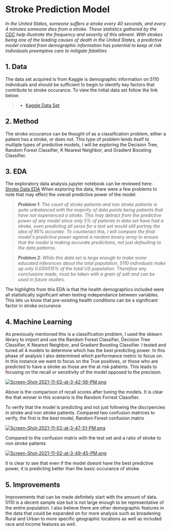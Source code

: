 # Stroke Prediction Model

*In the United States, someone suffers a stroke every 40 seconds, and every 4 minutes someone dies from a stroke. These statistics gathered by the [CDC](https://www.cdc.gov/stroke/facts.htm) help illustrate the frequency and severity of this ailment. With strokes being one of the leading causes of death in the United States, a predictive model created from demographic information has potential to keep at risk individuals preemptive care to mitigate fatalities*

## 1. Data
The data set acquired is from Kaggle is demographic information on 5110 individuals and should be sufficient to begin to identify key factors that contribute to stroke occurance. To view the initial data set follow the link below:

> * [Kaggle Data Set](https://www.kaggle.com/fedesoriano/stroke-prediction-dataset)


## 2. Method

The stroke occurance can be thought of as a classification problem, either a patient has a stroke, or does not. This type of problem lends itself to multiple types of predictive models, I will be exploring the Decision Tree, Random Forest Classifier, K Nearest Neighbor, and Gradient Boosting Classifier. 


## 3. EDA
The exploratory data analysis jupyter notebook can be reviewed here: [Stroke Data EDA](https://github.com/brooke-3871/Stroke-Prediction-Final.git)
    When exploring the data, there were a few problems to note that may effect the overall predictive power of the model.
    
   >*__Problem 1__: The count of stroke patients and non stroke patients is quite unbalanced with the majority of data points being patients that have not experienced a stroke. This may detract from the predictive power of any model since only 5% of patients in data set have had a stroke, even predicting all zeros for a test set would still portray the idea of 95% accurate. To counteract this, I will compare the final model's predicitve power against a random binary array to ensure that the model is making accurate predictions, not just defaulting to the data patterns.*
  
  
  >*__Problem 2__: While this data set is large enough to make some educated inferences about the total population, 5110 individuals make up only 0.000015% of the total US population. Therefore any conclusions made, must be taken with a grain of salt and can be used in future studies.*
  
 
The highlights from this EDA is that the health demographics included were all statistically significant when testing independance between variables. This lets us know that pre-existing health conditions can be a significant factor in stroke occurance.

## 4. Machine Learning

As previously mentioned this is a classification problem, I used the sklearn library to import and use the Random Forest Classifier, Decision Tree Classifier, K Nearest Neighbor, and Gradient Boosting Classifier. I tested and tuned all 4 models to determine which has the best predicting power. In this phase of analysis I also determined which performance metric to focus on. In this instance we want to focus on the True positives, or those who are predicted to have a stroke as those are the at risk patients. This leads to focusing on the recall or sensitivity of the model opposed to the precision. 

[![Screen-Shot-2021-11-02-at-3-42-56-PM.png](https://i.postimg.cc/prqVBhL4/Screen-Shot-2021-11-02-at-3-42-56-PM.png)](https://postimg.cc/FkkQrKcV)

Above is the comparison of recall scores after tuning the models. It is clear the that winner in this scenario is the Random Forrest Classifier. 

To verify that the model is predicting and not just following the discrpencies in stroke and non stroke patients. Compared two confusion matrices to verify, the first is the best model, Random Forest confusion matrix

[![Screen-Shot-2021-11-02-at-3-47-51-PM.png](https://i.postimg.cc/QCkmYD2R/Screen-Shot-2021-11-02-at-3-47-51-PM.png)](https://postimg.cc/5Qy8jhN3)

Compared to the confusion matrix with the test set and a ratio of stroke to non stroke patients

[![Screen-Shot-2021-11-02-at-3-49-45-PM.png](https://i.postimg.cc/KYBMDfSW/Screen-Shot-2021-11-02-at-3-49-45-PM.png)](https://postimg.cc/8Fkc1hCd)

It is clear to see that even if the model doesnt have the best predictive power, it is predicting better than the basic occurance of stroke.


## 5. Improvements

Improvements that can be made definitely start with the amount of data. 5110 is a decent sample size but is not large enough to be representative of the entire population. I also believe there are other demographic features in the data that could be expanded on for more analysis such as broadening Rural and Urban to more specific geographic locations as well as included race and income features as well. 




 
 
